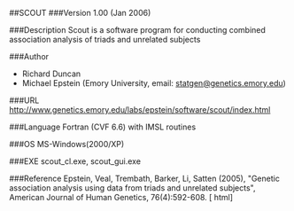 ##SCOUT
###Version
1.00 (Jan 2006)

###Description
Scout is a software program for conducting combined association analysis of triads and unrelated subjects

###Author
* Richard Duncan
* Michael Epstein (Emory University, email: statgen@genetics.emory.edu)

###URL
http://www.genetics.emory.edu/labs/epstein/software/scout/index.html

###Language
Fortran (CVF 6.6) with IMSL routines

###OS
MS-Windows(2000/XP)

###EXE
scout_cl.exe, scout_gui.exe

###Reference
Epstein, Veal, Trembath, Barker, Li, Satten (2005), "Genetic association analysis using data from triads and unrelated subjects", American Journal of Human Genetics, 76(4):592-608\. [ html]


